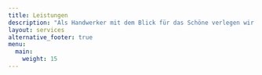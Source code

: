 ```yaml
---
title: Leistungen
description: "Als Handwerker mit dem Blick für das Schöne verlegen wir Ihren neuen Bodenbelag - egal ob Parkett, Vinyl, Laminat oder Teppich."
layout: services
alternative_footer: true
menu:
  main:
    weight: 15
---
```


